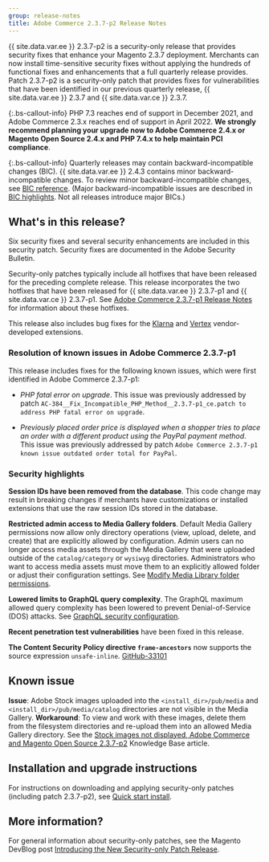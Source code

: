 ```yaml
---
group: release-notes
title: Adobe Commerce 2.3.7-p2 Release Notes
---
```


{{ site.data.var.ee }} 2.3.7-p2 is a security-only release that provides security fixes that enhance your Magento 2.3.7 deployment. Merchants can now install time-sensitive security fixes without applying the hundreds of functional fixes and enhancements that a full quarterly release provides. Patch 2.3.7-p2 is a security-only patch that provides fixes for vulnerabilities that have been identified in our previous quarterly release, {{ site.data.var.ee }} 2.3.7 and {{ site.data.var.ce }} 2.3.7.

{:.bs-callout-info}
PHP 7.3 reaches end of support in December 2021, and Adobe Commerce 2.3.x reaches end of support in April 2022. **We strongly recommend planning your upgrade now to Adobe Commerce 2.4.x or Magento Open Source 2.4.x and PHP 7.4.x to help maintain PCI compliance**.

{:.bs-callout-info}
Quarterly releases may contain backward-incompatible changes (BIC). {{ site.data.var.ee }} 2.4.3 contains minor backward-incompatible changes. To review minor backward-incompatible changes, see [BIC reference]({{page.baseurl}}/release-notes/backward-incompatible-changes/reference.html). (Major backward-incompatible issues are described in [BIC highlights]({{page.baseurl}}/release-notes/backward-incompatible-changes/index.html). Not all releases introduce major BICs.)

## What's in this release?

Six security fixes and several security enhancements are included in this security patch.  Security fixes are documented in the Adobe Security Bulletin.

Security-only patches typically include all hotfixes that have been released for the preceding complete release. This release incorporates the two hotfixes that have been released for {{ site.data.var.ee }} 2.3.7-p1 and {{ site.data.var.ce }} 2.3.7-p1. See [Adobe Commerce 2.3.7-p1 Release Notes]({{page.baseurl}}/release-notes/2-3-7-p1.html) for information about these hotfixes.

This release also includes bug fixes for the [Klarna](https://docs.magento.com/user-guide/v2.3/payment/klarna.html) and [Vertex](https://docs.magento.com/user-guide/v2.3/tax/vertex.html) vendor-developed extensions.

### Resolution of known issues in Adobe Commerce 2.3.7-p1

This release includes fixes for the following known issues, which were first identified in Adobe Commerce 2.3.7-p1:

*  *PHP fatal error on upgrade*. This issue was previously addressed by patch `AC-384__Fix_Incompatible_PHP_Method__2.3.7-p1_ce.patch to address PHP fatal error on upgrade`.

*  *Previously placed order price is displayed when a shopper tries to place an order with a different product using the PayPal payment method*. This issue was previously addressed by patch `Adobe Commerce 2.3.7-p1 known issue outdated order total for PayPal`.

### Security highlights

**Session IDs have been removed from the database**. This code change may result in breaking changes if merchants have customizations or installed extensions that use the raw session IDs stored in the database. <!--- MC-40976-->

**Restricted admin access to Media Gallery folders**. Default Media Gallery permissions now allow only directory operations (view, upload, delete, and create) that are explicitly allowed by configuration. Admin users can no longer access media assets through the Media Gallery that were uploaded outside of the `catalog/category` or `wysiwyg` directories. Administrators who want to access media assets must move them to an explicitly allowed folder or adjust their configuration settings. See [Modify Media Library folder permissions]({{page.baseurl}}/ext-best-practices/tutorials/modify-image-library-permissions/). <!--- B2B-1897-->

**Lowered limits to GraphQL query complexity**. The GraphQL maximum allowed query complexity has been lowered to prevent Denial-of-Service (DOS) attacks. See [GraphQL security configuration]({{page.baseurl}}/graphql/security-configuration.html). <!--- PWA-1700-->

**Recent penetration test vulnerabilities** have been fixed in this release. <!--- MC-42431-->

**The Content Security Policy directive `frame-ancestors`** now supports the source expression `unsafe-inline`.  [GitHub-33101](https://github.com/magento/magento2/issues/33101) <!--- MC-42632-->

## Known issue

**Issue**: Adobe Stock images uploaded into the `<install_dir>/pub/media` and `<install_dir>/pub/media/catalog` directories are not visible in the Media Gallery. **Workaround**: To view and work with these images, delete them from the filesystem directories and re-upload them into an allowed Media Gallery directory. See the [Stock images not displayed, Adobe Commerce and Magento Open Source 2.3.7-p2](https://support.magento.com/hc/en-us/articles/4409491698189) Knowledge Base article.

## Installation and upgrade instructions

For instructions on downloading and applying security-only patches (including patch 2.3.7-p2), see [Quick start install]({{site.baseurl}}/guides/v2.4/install-gde/composer.html).

## More information?

For general information about security-only patches, see the Magento DevBlog post [Introducing the New Security-only Patch Release](https://community.magento.com/t5/Magento-DevBlog/Introducing-the-New-Security-only-Patch-Release/ba-p/141287).
